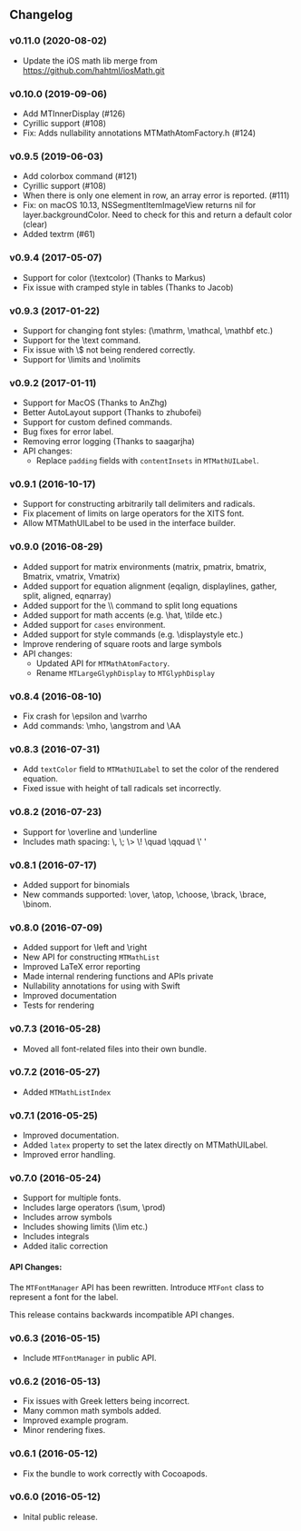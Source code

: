 ## Changelog
### v0.11.0 (2020-08-02)
* Update the iOS math lib merge from https://github.com/hahtml/iosMath.git

### v0.10.0 (2019-09-06)
* Add MTInnerDisplay (#126)
* Cyrillic support (#108)
* Fix: Adds nullability annotations MTMathAtomFactory.h (#124)

### v0.9.5 (2019-06-03)
* Add colorbox command (#121)
* Cyrillic support (#108)
* When there is only one element in row, an array error is reported. (#111)
* Fix: on macOS 10.13, NSSegmentItemImageView returns nil for layer.backgroundColor. Need to check for this and return a default color (clear)
* Added textrm (#61)

### v0.9.4 (2017-05-07)
* Support for color (\\textcolor) (Thanks to Markus)
* Fix issue with cramped style in tables (Thanks to Jacob)

### v0.9.3 (2017-01-22)
* Support for changing font styles: (\\mathrm, \\mathcal, \\mathbf etc.)
* Support for the \\text command.
* Fix issue with \\$ not being rendered correctly.
* Support for \\limits and \\nolimits

### v0.9.2 (2017-01-11)
* Support for MacOS (Thanks to AnZhg)
* Better AutoLayout support (Thanks to zhubofei)
* Support for custom defined commands.
* Bug fixes for error label.
* Removing error logging (Thanks to saagarjha)
* API changes:
  * Replace `padding` fields with `contentInsets` in `MTMathUILabel`.

### v0.9.1 (2016-10-17)
* Support for constructing arbitrarily tall delimiters and radicals.
* Fix placement of limits on large operators for the XITS font.
* Allow MTMathUILabel to be used in the interface builder.

### v0.9.0 (2016-08-29)
* Added support for matrix environments (matrix, pmatrix, bmatrix,
  Bmatrix, vmatrix, Vmatrix)
* Added support for equation alignment (eqalign, displaylines, gather,
  split, aligned, eqnarray)
* Added support for the \\\\ command to split long equations
* Added support for math accents (e.g. \\hat, \\tilde etc.)
* Added support for `cases` environment.
* Added support for style commands (e.g. \\displaystyle etc.)
* Improve rendering of square roots and large symbols
* API changes:
  * Updated API for `MTMathAtomFactory`.
  * Rename `MTLargeGlyphDisplay` to `MTGlyphDisplay`

### v0.8.4 (2016-08-10)
* Fix crash for \\epsilon and \\varrho
* Add commands: \\mho, \\angstrom and \\AA

### v0.8.3 (2016-07-31)
* Add `textColor` field to `MTMathUILabel` to set the color of the
  rendered equation.
* Fixed issue with height of tall radicals set incorrectly.

### v0.8.2 (2016-07-23)
* Support for \\overline and \\underline
* Includes math spacing: \\, \\; \\> \\! \\quad \\qquad \\' '

### v0.8.1 (2016-07-17)
* Added support for binomials
* New commands supported: \\over, \\atop, \\choose, \\brack, \\brace,
  \\binom.

### v0.8.0 (2016-07-09)
* Added support for \\left and \\right
* New API for constructing `MTMathList`
* Improved LaTeX error reporting
* Made internal rendering functions and APIs private
* Nullability annotations for using with Swift
* Improved documentation
* Tests for rendering

### v0.7.3 (2016-05-28)
* Moved all font-related files into their own bundle.

### v0.7.2 (2016-05-27)
* Added `MTMathListIndex`

### v0.7.1 (2016-05-25)
* Improved documentation.
* Added `latex` property to set the latex directly on MTMathUILabel.
* Improved error handling.

### v0.7.0 (2016-05-24)

* Support for multiple fonts.
* Includes large operators (\\sum, \\prod)
* Includes arrow symbols
* Includes showing limits (\\lim etc.)
* Includes integrals
* Added italic correction

#### API Changes:
The `MTFontManager` API has been rewritten.
Introduce `MTFont` class to represent a font for the label.

This release contains backwards incompatible API changes.

### v0.6.3 (2016-05-15)
* Include `MTFontManager` in public API.

### v0.6.2 (2016-05-13)
* Fix issues with Greek letters being incorrect.
* Many common math symbols added.
* Improved example program.
* Minor rendering fixes.

### v0.6.1 (2016-05-12)
* Fix the bundle to work correctly with Cocoapods.

### v0.6.0 (2016-05-12)
* Inital public release.

